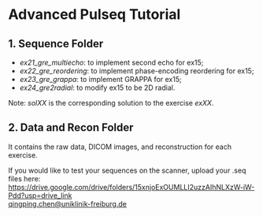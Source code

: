 # Advanced Pulseq Tutorial
## 1. Sequence Folder
* *ex21_gre_multiecho*: to implement second echo for ex15;   
* *ex22_gre_reordering*: to implement phase-encoding reordering for ex15;   
* *ex23_gre_grappa*: to implement GRAPPA for ex15;
* *ex24_gre2radial*: to modify ex15 to be 2D radial.

Note: *solXX* is the corresponding solution to the exercise *exXX*.

## 2. Data and Recon Folder
It contains the raw data, DICOM images, and reconstruction for each exercise.         




If you would like to test your sequences on the scanner, upload your .seq files here: 
https://drive.google.com/drive/folders/15xnjoExOUMLLI2uzzAIhNLXzW-iW-Pdd?usp=drive_link    
qingping.chen@uniklinik-freiburg.de
